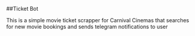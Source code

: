 ##Ticket Bot

This is a simple movie ticket scrapper for Carnival Cinemas that searches for new movie bookings and sends telegram notifications to user
